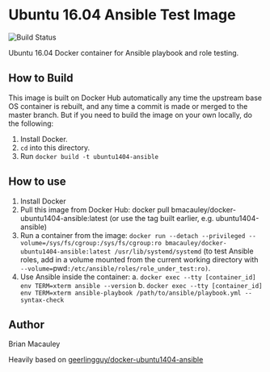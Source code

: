 Ubuntu 16.04 Ansible Test Image
=============================
![Build Status](https://img.shields.io/docker/automated/jrottenberg/ffmpeg.svg)

Ubuntu 16.04 Docker container for Ansible playbook and role testing.


How to Build
--------------
This image is built on Docker Hub automatically any time the upstream base OS container is rebuilt, and any time a commit is made or merged to the master branch. But if you need to build the image on your own locally, do the following:

1. Install Docker.
2. `cd` into this directory.
3. Run `docker build -t ubuntu1404-ansible`


How to use
------------
1. Install Docker
2. Pull this image from Docker Hub: docker pull bmacauley/docker-ubuntu1404-ansible:latest (or use the tag  built earlier, e.g. ubuntu1404-ansible)
3. Run a container from the image: `docker run --detach --privileged --volume=/sys/fs/cgroup:/sys/fs/cgroup:ro bmacauley/docker-ubuntu1404-ansible:latest /usr/lib/systemd/systemd` (to test  Ansible roles,  add in a volume mounted from the current working directory with `--volume=`pwd`:/etc/ansible/roles/role_under_test:ro)`.
4. Use Ansible inside the container:
a. `docker exec --tty [container_id] env TERM=xterm ansible --version`
b. `docker exec --tty [container_id] env TERM=xterm ansible-playbook /path/to/ansible/playbook.yml --syntax-check`

Author
------
Brian Macauley

Heavily based on  [geerlingguy/docker-ubuntu1404-ansible](https://github.com/geerlingguy/docker-ubuntu1404-ansible)
